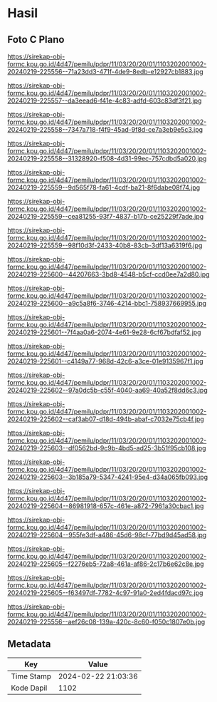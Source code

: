 # Hasil

## Foto C Plano

https://sirekap-obj-formc.kpu.go.id/4d47/pemilu/pdpr/11/03/20/20/01/1103202001002-20240219-225556--71a23dd3-471f-4de9-8edb-e12927cb1883.jpg

https://sirekap-obj-formc.kpu.go.id/4d47/pemilu/pdpr/11/03/20/20/01/1103202001002-20240219-225557--da3eead6-f41e-4c83-adfd-603c83df3f21.jpg

https://sirekap-obj-formc.kpu.go.id/4d47/pemilu/pdpr/11/03/20/20/01/1103202001002-20240219-225558--7347a718-f4f9-45ad-9f8d-ce7a3eb9e5c3.jpg

https://sirekap-obj-formc.kpu.go.id/4d47/pemilu/pdpr/11/03/20/20/01/1103202001002-20240219-225558--31328920-f508-4d31-99ec-757cdbd5a020.jpg

https://sirekap-obj-formc.kpu.go.id/4d47/pemilu/pdpr/11/03/20/20/01/1103202001002-20240219-225559--9d565f78-fa61-4cdf-ba21-8f6dabe08f74.jpg

https://sirekap-obj-formc.kpu.go.id/4d47/pemilu/pdpr/11/03/20/20/01/1103202001002-20240219-225559--cea81255-93f7-4837-b17b-ce25229f7ade.jpg

https://sirekap-obj-formc.kpu.go.id/4d47/pemilu/pdpr/11/03/20/20/01/1103202001002-20240219-225559--98f10d3f-2433-40b8-83cb-3df13a6319f6.jpg

https://sirekap-obj-formc.kpu.go.id/4d47/pemilu/pdpr/11/03/20/20/01/1103202001002-20240219-225600--44207663-3bd8-4548-b5cf-ccd0ee7a2d80.jpg

https://sirekap-obj-formc.kpu.go.id/4d47/pemilu/pdpr/11/03/20/20/01/1103202001002-20240219-225600--a9c5a8f6-3746-4214-bbc1-758937669955.jpg

https://sirekap-obj-formc.kpu.go.id/4d47/pemilu/pdpr/11/03/20/20/01/1103202001002-20240219-225601--7f4aa0a6-2074-4e61-9e28-6cf67bdfaf52.jpg

https://sirekap-obj-formc.kpu.go.id/4d47/pemilu/pdpr/11/03/20/20/01/1103202001002-20240219-225601--c4149a77-968d-42c6-a3ce-01e9135967f1.jpg

https://sirekap-obj-formc.kpu.go.id/4d47/pemilu/pdpr/11/03/20/20/01/1103202001002-20240219-225602--97a0dc5b-c55f-4040-aa69-40a52f8dd6c3.jpg

https://sirekap-obj-formc.kpu.go.id/4d47/pemilu/pdpr/11/03/20/20/01/1103202001002-20240219-225602--caf3ab07-d18d-494b-abaf-c7032e75cb4f.jpg

https://sirekap-obj-formc.kpu.go.id/4d47/pemilu/pdpr/11/03/20/20/01/1103202001002-20240219-225603--df0562bd-9c9b-4bd5-ad25-3b51f95cb108.jpg

https://sirekap-obj-formc.kpu.go.id/4d47/pemilu/pdpr/11/03/20/20/01/1103202001002-20240219-225603--3b185a79-5347-4241-95e4-d34a065fb093.jpg

https://sirekap-obj-formc.kpu.go.id/4d47/pemilu/pdpr/11/03/20/20/01/1103202001002-20240219-225604--86981918-657c-461e-a872-7961a30cbac1.jpg

https://sirekap-obj-formc.kpu.go.id/4d47/pemilu/pdpr/11/03/20/20/01/1103202001002-20240219-225604--955fe3df-a486-45d6-98cf-77bd9d45ad58.jpg

https://sirekap-obj-formc.kpu.go.id/4d47/pemilu/pdpr/11/03/20/20/01/1103202001002-20240219-225605--f2276eb5-72a8-461a-af86-2c17b6e62c8e.jpg

https://sirekap-obj-formc.kpu.go.id/4d47/pemilu/pdpr/11/03/20/20/01/1103202001002-20240219-225605--f63497df-7782-4c97-91a0-2ed4fdacd97c.jpg

https://sirekap-obj-formc.kpu.go.id/4d47/pemilu/pdpr/11/03/20/20/01/1103202001002-20240219-225556--aef26c08-139a-420c-8c60-f050c1807e0b.jpg


## Metadata

| Key        | Value               |
| ---------- | ------------------- |
| Time Stamp | 2024-02-22 21:03:36 |
| Kode Dapil | 1102                |



